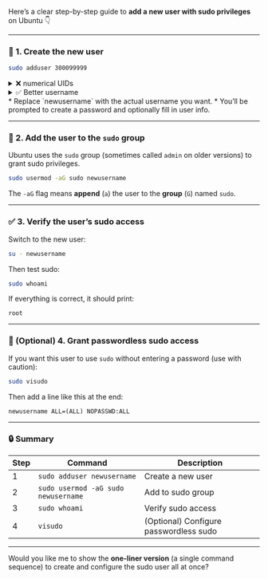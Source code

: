 

Here’s a clear step-by-step guide to **add a new user with sudo privileges** on Ubuntu 👇

---

### 🧩 1. Create the new user

```bash
sudo adduser 300099999
```
<details>
<summary>❌ numerical UIDs</summary>

```lua
[sudo] password for ubuntu: 
err: To avoid ambiguity with numerical UIDs, usernames which
            consist of only digits are not allowed.
```

</details>

<details>
<summary>✅ Better username</summary>

```lua
info: Adding user `b300099999' ...
info: Selecting UID/GID from range 1000 to 59999 ...
info: Adding new group `b300099999' (1001) ...
info: Adding new user `b300099999' (1001) with group `b300099999 (1001)' ...
info: Creating home directory `/home/b300099999' ...
info: Copying files from `/etc/skel' ...
New password: 
Retype new password: 
passwd: password updated successfully
Changing the user information for b300099999
Enter the new value, or press ENTER for the default
	Full Name []: Moi Moi-Meme
	Room Number []: 
	Work Phone []: 
	Home Phone []: 
	Other []: 
Is the information correct? [Y/n] y
info: Adding new user `b300099999' to supplemental / extra groups `users' ...
info: Adding user `b300099999' to group `users' ...
```

</details>
* Replace `newusername` with the actual username you want.
* You’ll be prompted to create a password and optionally fill in user info.

---

### 🔑 2. Add the user to the `sudo` group

Ubuntu uses the `sudo` group (sometimes called `admin` on older versions) to grant sudo privileges.

```bash
sudo usermod -aG sudo newusername
```

The `-aG` flag means **append** (`a`) the user to the **group** (`G`) named `sudo`.

---

### ✅ 3. Verify the user’s sudo access

Switch to the new user:

```bash
su - newusername
```

Then test sudo:

```bash
sudo whoami
```

If everything is correct, it should print:

```
root
```

---

### 🧱 (Optional) 4. Grant passwordless sudo access

If you want this user to use `sudo` without entering a password (use with caution):

```bash
sudo visudo
```

Then add a line like this at the end:

```
newusername ALL=(ALL) NOPASSWD:ALL
```

---

### 🔒 Summary

| Step | Command                             | Description                            |
| ---- | ----------------------------------- | -------------------------------------- |
| 1    | `sudo adduser newusername`          | Create a new user                      |
| 2    | `sudo usermod -aG sudo newusername` | Add to sudo group                      |
| 3    | `sudo whoami`                       | Verify sudo access                     |
| 4    | `visudo`                            | (Optional) Configure passwordless sudo |

---

Would you like me to show the **one-liner version** (a single command sequence) to create and configure the sudo user all at once?
